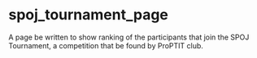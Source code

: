 # spoj_tournament_page

A page be written to show ranking of the participants that join the SPOJ Tournament, a competition that be found by ProPTIT club.